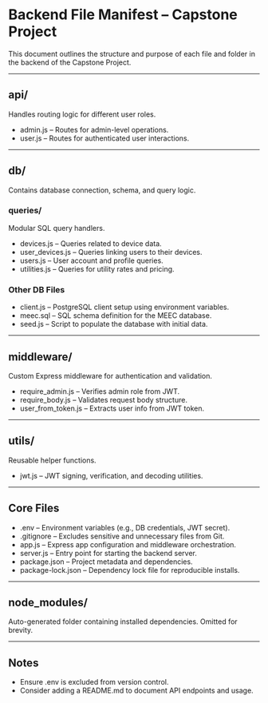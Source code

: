 # Backend File Manifest – Capstone Project

This document outlines the structure and purpose of each file and folder in the backend of the Capstone Project.

---

## api/
Handles routing logic for different user roles.

- admin.js – Routes for admin-level operations.
- user.js – Routes for authenticated user interactions.

---

## db/
Contains database connection, schema, and query logic.

### queries/
Modular SQL query handlers.

- devices.js – Queries related to device data.
- user_devices.js – Queries linking users to their devices.
- users.js – User account and profile queries.
- utilities.js – Queries for utility rates and pricing.

### Other DB Files

- client.js – PostgreSQL client setup using environment variables.
- meec.sql – SQL schema definition for the MEEC database.
- seed.js – Script to populate the database with initial data.

---

## middleware/
Custom Express middleware for authentication and validation.

- require_admin.js – Verifies admin role from JWT.
- require_body.js – Validates request body structure.
- user_from_token.js – Extracts user info from JWT token.

---

## utils/
Reusable helper functions.

- jwt.js – JWT signing, verification, and decoding utilities.

---

## Core Files

- .env – Environment variables (e.g., DB credentials, JWT secret).
- .gitignore – Excludes sensitive and unnecessary files from Git.
- app.js – Express app configuration and middleware orchestration.
- server.js – Entry point for starting the backend server.
- package.json – Project metadata and dependencies.
- package-lock.json – Dependency lock file for reproducible installs.

---

## node_modules/
Auto-generated folder containing installed dependencies. Omitted for brevity.

---

## Notes
- Ensure .env is excluded from version control.
- Consider adding a README.md to document API endpoints and usage.

